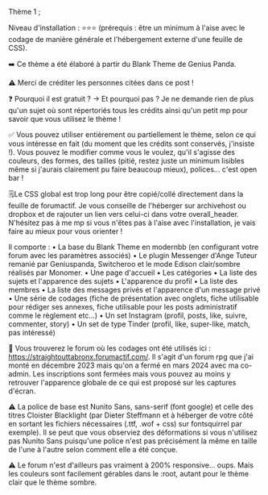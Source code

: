 Thème 1 ;

Niveau d'installation : ⭐⭐⭐
(prérequis : être un minimum à l'aise avec le codage de manière générale et l'hébergement externe d'une feuille de CSS).

➡️ Ce thème a été élaboré à partir du Blank Theme de Genius Panda.

⚠️ Merci de créditer les personnes citées dans ce post !

❓ Pourquoi il est gratuit ? → Et pourquoi pas ? Je ne demande rien de plus qu'un sujet où sont répertoriés tous les crédits ainsi qu'un petit mp pour savoir que vous utilisez le thème !

✅ Vous pouvez utiliser entièrement ou partiellement le thème, selon ce qui vous intéresse en fait (du moment que les crédits sont conservés, j'insiste !). Vous pouvez le modifier comme vous le voulez, qu'il s'agisse des couleurs, des formes, des tailles (pitié, restez juste un minimum lisibles même si j'aurais clairement pu faire beaucoup mieux), polices... c'est open bar ! 

🗒️Le CSS global est trop long pour être copié/collé directement dans la feuille de forumactif. Je vous conseille de l'héberger sur archivehost ou dropbox et de rajouter un lien vers celui-ci dans votre overall_header. N'hésitez pas à me mp si vous n'êtes pas à l'aise avec l'installation, je vais faire au mieux pour vous orienter !

Il comporte :
• La base du Blank Theme en modernbb (en configurant votre forum avec les paramètres associés)
• Le plugin Messenger d'Ange Tuteur remanié par Geniuspanda, Switcheroo et le mode Edison clair/sombre réalisés par Monomer. 
• Une page d'accueil
• Les catégories
• La liste des sujets et l'apparence des sujets
• L'apparence du profil
• La liste des membres
• La liste des messages privés et l'apparence d'un message privé
• Une série de codages (fiche de présentation avec onglets, fiche utilisable pour rédiger ses annexes, fiche utilisable pour les posts administratif comme le règlement etc...)
• Un set Instagram (profil, posts, like, suivre, commenter, story)
• Un set de type Tinder (profil, like, super-like, match, pas intéressé)

📌 Vous trouverez le forum où les codages ont été utilisés ici : https://straightouttabronx.forumactif.com/. Il s'agit d'un forum rpg que j'ai monté en décembre 2023 mais qu'on a fermé en mars 2024 avec ma co-admin. Les inscriptions sont fermées mais vous pouvez au moins y retrouver l'apparence globale de ce qui est proposé sur les captures d'écran.

⚠️ La police de base est Nunito Sans, sans-serif (font google) et celle des titres Cloister Blacklight (par Dieter Steffmann et à héberger de votre côté en sortant les fichiers nécessaires (.ttf, .wof + css) sur fontsquirrel par exemple). 
Il se peut que vous observiez des déformations si vous n'utilisez pas Nunito Sans puisqu'une police n'est pas précisément la même en taille de l'une à l'autre selon comment elle a été conçue. 

⚠️ Le forum n'est d'ailleurs pas vraiment à 200% responsive... oups. Mais les couleurs sont facilement gérables dans le :root, autant pour le thème clair que le thème sombre.
